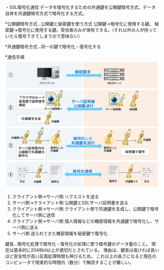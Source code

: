 ・SSL暗号化通信
データを暗号化するための共通鍵を公開鍵暗号方式、データ自体を共通鍵暗号方式で暗号化する方式。

*公開鍵暗号方式...公開鍵と秘密鍵を使う方式
公開鍵->暗号化に使用する鍵。
秘密鍵->復号化に使用する鍵。受信者のみが保有できる。（それ以外の人が持っていたら復号できてしまうので意味ない）

*共通鍵暗号方式...同一の鍵で暗号化・復号化する

*通信手順
![SSL暗号化通信](/image/SSL暗号化方式のイメージ.png)

1. クライアント側->サーバ側 リクエストを送る
2. サーバ側->クライアント側 公開鍵とSSLサーバ証明書を送る
3. クライアント側->サーバ側 クライアント側で共通鍵を生成し、公開鍵で暗号化してサーバ側に送信
4. クライアント側->サーバ側 個人情報などの機密情報を共通鍵で暗号化し、サーバ側に送る
5. サーバ側 送られてきた機密情報を秘密鍵で復号化

鍵長...暗号化処理で暗号化・復号化の処理に使う暗号鍵のデータ量のこと。
現在は基本的に2048bit以上が適切だとされている。
理由は、鍵長は長ければ長いほど安全性が高い反面処理時間も伸びるため。
これ以上の長さになると現在のコンピュータで現実的な時間内（数分）で解読することが難しい。